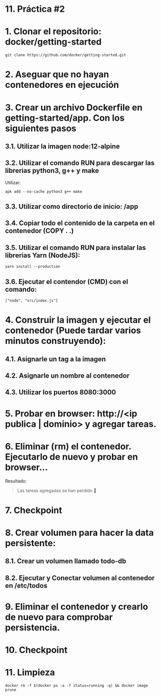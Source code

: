 # 11. Práctica #2 <!-- omit in TOC -->

# 1. Clonar el repositorio: docker/getting-started

```vim
git clone https://github.com/docker/getting-started.git
```
# 2. Aseguar que no hayan contenedores en ejecución
# 3. Crear un archivo Dockerfile en getting-started/app. Con los siguientes pasos
## 3.1. Utilizar la imagen node:12-alpine
## 3.2. Utilizar el comando RUN para descargar las librerias python3, g++ y make
Utilizar:
```vim
apk add --no-cache python3 g++ make
```
## 3.3. Utilizar como directorio de inicio: /app
## 3.4. Copiar todo el contenido de la carpeta en el contenedor (COPY . .)
## 3.5. Utilizar el comando RUN para instalar las librerias Yarn (NodeJS):
```vim
yarn install --production
```
## 3.6. Ejecutar el contendor (CMD) con el comando:
```vim
["node", "src/index.js"]
```

# 4. Construir la imagen y ejecutar el contenedor (Puede tardar varios minutos construyendo):
## 4.1. Asignarle un tag a la imagen
## 4.2. Asignarle un nombre al contenedor
## 4.3. Utilizar los puertos 8080:3000

# 5. Probar en browser: http://<ip publica | dominio> y agregar tareas.

# 6. Eliminar (rm) el contenedor. Ejecutarlo de nuevo y probar en browser...
Resultado:
> Las tareas agregadas se han perdido 🤕

# 7. Checkpoint

# 8. Crear volumen para hacer la data persistente:

## 8.1. Crear un volumen llamado todo-db
## 8.2. Ejecutar y Conectar volumen al contenedor en /etc/todos

# 9. Eliminar el contenedor y crearlo de nuevo para comprobar persistencia.

# 10. Checkpoint
# 11. Limpieza
```vim
docker rm -f $(docker ps -a -f status=running -q) && docker image prune
```
